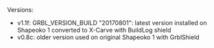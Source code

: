 Versions:
- v1.1f: GRBL_VERSION_BUILD "20170801": latest version installed on Shapeoko 1 converted to X-Carve with BuildLog shield
- v0.8c: older version used on original Shapeoko 1 with GrblShield
